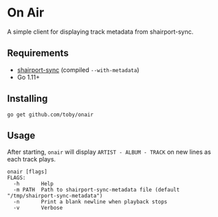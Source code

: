 # On Air

A simple client for displaying track metadata from shairport-sync.

## Requirements

*  [shairport-sync](https://github.com/mikebrady/shairport-sync) (compiled `--with-metadata`)
*  Go 1.11+

## Installing

```
go get github.com/toby/onair
```

## Usage

After starting, `onair` will display `ARTIST - ALBUM - TRACK` on new lines as
each track plays.

```
onair [flags]
FLAGS:
  -h       Help
  -m PATH  Path to shairport-sync-metadata file (default "/tmp/shairport-sync-metadata")
  -n	   Print a blank newline when playback stops
  -v	   Verbose
```
